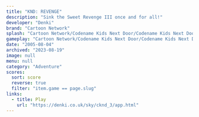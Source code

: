 ```yaml
---
title: "KND: REVENGE"
description: "Sink the Sweet Revenge III once and for all!"
developer: "Denki"
brand: "Cartoon Network"
splash: "Cartoon Network/Codename Kids Next Door/Codename Kids Next Door Episode 3/Splash.jpg"
gameplay: "Cartoon Network/Codename Kids Next Door/Codename Kids Next Door Episode 3/screenshot_04.jpg"
date: "2005-08-04"
archived: "2023-08-19"
image: null
menu: null
category: "Adventure"
scores:
  sort: score
  reverse: true
  filter: "item.game == page.slug"
links:
  - title: Play
    url: "https://denki.co.uk/sky/cknd_3/app.html"
---
```

